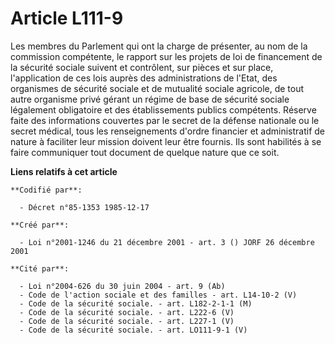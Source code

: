 # Article L111-9

Les membres du Parlement qui ont la charge de présenter, au nom de la commission compétente, le rapport sur les projets de
loi de financement de la sécurité sociale suivent et contrôlent, sur pièces et sur place, l'application de ces lois auprès
des administrations de l'Etat, des organismes de sécurité sociale et de mutualité sociale agricole, de tout autre organisme
privé gérant un régime de base de sécurité sociale légalement obligatoire et des établissements publics compétents. Réserve
faite des informations couvertes par le secret de la défense nationale ou le secret médical, tous les renseignements d'ordre
financier et administratif de nature à faciliter leur mission doivent leur être fournis. Ils sont habilités à se faire
communiquer tout document de quelque nature que ce soit.

**Liens relatifs à cet article**

	**Codifié par**:

	  - Décret n°85-1353 1985-12-17

	**Créé par**:

	  - Loi n°2001-1246 du 21 décembre 2001 - art. 3 () JORF 26 décembre 2001

	**Cité par**:

	  - Loi n°2004-626 du 30 juin 2004 - art. 9 (Ab)
	  - Code de l'action sociale et des familles - art. L14-10-2 (V)
	  - Code de la sécurité sociale. - art. L182-2-1-1 (M)
	  - Code de la sécurité sociale. - art. L222-6 (V)
	  - Code de la sécurité sociale. - art. L227-1 (V)
	  - Code de la sécurité sociale. - art. LO111-9-1 (V)
